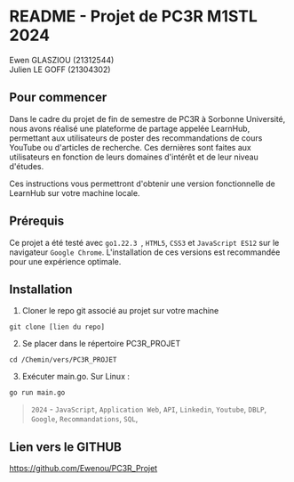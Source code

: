 README - Projet de PC3R
M1STL 2024
==============
Ewen GLASZIOU (21312544) \
Julien LE GOFF (21304302)

## Pour commencer
Dans le cadre du projet de fin de semestre de PC3R à Sorbonne Université, nous avons réalisé une plateforme de partage appelée LearnHub, permettant aux utilisateurs de poster des recommandations de cours YouTube ou d'articles de recherche. Ces dernières sont faites aux utilisateurs en fonction de leurs domaines d'intérêt et de leur niveau d'études. 

Ces instructions vous permettront d'obtenir une version fonctionnelle de LearnHub sur votre machine locale.


## Prérequis
Ce projet a été testé avec `go1.22.3 `, `HTML5`, `CSS3` et `JavaScript ES12` sur le navigateur `Google Chrome`. L'installation de ces versions est recommandée pour une expérience optimale.


## Installation
1. Cloner le repo git associé au projet sur votre machine
```
git clone [lien du repo]
```
2. Se placer dans le répertoire PC3R_PROJET
```
cd /Chemin/vers/PC3R_PROJET
```
3. Exécuter main.go. Sur Linux :
```
go run main.go
```

> `2024` - `JavaScript`, `Application Web`, `API`, `Linkedin`, `Youtube`, `DBLP`, `Google`, `Recommandations`, `SQL`,


## Lien vers le GITHUB
https://github.com/Ewenou/PC3R_Projet
